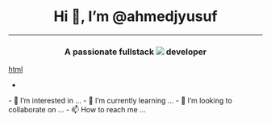 <h1 align="center">Hi 👋, I’m @ahmedjyusuf</h1>
<hr>
<h3 align="center">A passionate fullstack <span><img src="https://w7.pngwing.com/pngs/385/735/png-transparent-bracket-symbol-parenthesis-computer-icons-bracket-miscellaneous-angle-monochrome.png"></span> developer</h2>
<a href='#'>html</a>
<ul>
  <li></li>
</ul>
- 👀 I’m interested in ...
- 🌱 I’m currently learning ...
- 💞️ I’m looking to collaborate on ...
- 📫 How to reach me ...

<!---
ahmedjyusuf/ahmedjyusuf is a ✨ special ✨ repository because its `README.md` (this file) appears on your GitHub profile.
You can click the Preview link to take a look at your changes.
--->
